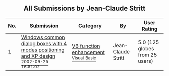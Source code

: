 ﻿<div align="center">

## All Submissions by Jean\-Claude Stritt

</div>

No.  | Submission | Category | By   | User Rating
---- | ---------- | -------- | ---- | -----------
1 | [Windows common dialog boxes with 4 modes positioning and XP design<br /><sup>2002-09-25 16:51:02</sup>](https://github.com/Planet-Source-Code/jean-claude-stritt-windows-common-dialog-boxes-with-4-modes-positioning-and-xp-design__1-39098) | [VB function enhancement<br /><sup>Visual Basic</sup>](../ByCategory/vb-function-enhancement__1-25.md) | Jean\-Claude Stritt | 5.0 (125 globes from 25 users)
